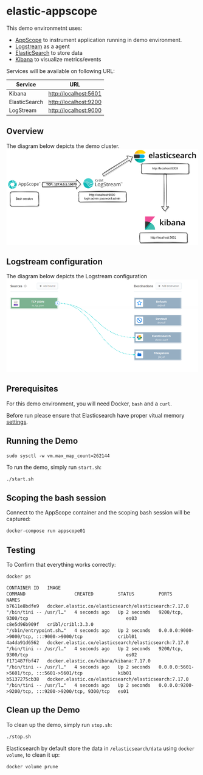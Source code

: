 # elastic-appscope

This demo environmetnt uses:

- [AppScope](https://appscope.dev/) to instrument application running in demo environment.
- [Logstream](https://cribl.io/logstream/) as a agent
- [ElasticSearch](https://www.elastic.co/elasticsearch/) to store data 
- [Kibana](https://www.elastic.co/products/kibana) to visualize metrics/events 

Services will be available on following URL:

|Service|URL|
|-------|---|
|Kibana|[http://localhost:5601](http://localhost:5601)|
|ElasticSearch|[http://localhost:9200](http://localhost:9200)|
|LogStream|[http://localhost:9000](http://localhost:9000)|

## Overview

The diagram below depicts the demo cluster.
![Schema_overall](schema.png)


## Logstream configuration

The diagram below depicts the Logstream configuration
![Schema_logstream](logstream.png)


## Prerequisites
For this demo environment, you will need Docker, `bash` and a `curl`.

Before run please ensure that Elasticsearch have proper vitual memory [settings](https://www.elastic.co/guide/en/elasticsearch/reference/7.17/vm-max-map-count.html).



## Running the Demo


```
sudo sysctl -w vm.max_map_count=262144
```

To run the demo, simply run `start.sh`:

```bash
./start.sh
```

## Scoping the bash session

Connect to the AppScope container and the scoping bash session will be captured:

```bash
docker-compose run appscope01
```

## Testing

To Confirm that everything works correctly:

```
docker ps
```

```
CONTAINER ID   IMAGE                                                  COMMAND                  CREATED         STATUS         PORTS                                                 NAMES
b7611e8bdfe9   docker.elastic.co/elasticsearch/elasticsearch:7.17.0   "/bin/tini -- /usr/l…"   4 seconds ago   Up 2 seconds   9200/tcp, 9300/tcp                                    es03
c8e5d96b909f   cribl/cribl:3.3.0                                      "/sbin/entrypoint.sh…"   4 seconds ago   Up 2 seconds   0.0.0.0:9000->9000/tcp, :::9000->9000/tcp             cribl01
4a4da91d6562   docker.elastic.co/elasticsearch/elasticsearch:7.17.0   "/bin/tini -- /usr/l…"   4 seconds ago   Up 2 seconds   9200/tcp, 9300/tcp                                    es02
f171487fbf47   docker.elastic.co/kibana/kibana:7.17.0                 "/bin/tini -- /usr/l…"   4 seconds ago   Up 2 seconds   0.0.0.0:5601->5601/tcp, :::5601->5601/tcp             kib01
b5137275cb38   docker.elastic.co/elasticsearch/elasticsearch:7.17.0   "/bin/tini -- /usr/l…"   4 seconds ago   Up 2 seconds   0.0.0.0:9200->9200/tcp, :::9200->9200/tcp, 9300/tcp   es01
```

## Clean up the Demo

To clean up the demo, simply run `stop.sh`:

```bash
./stop.sh
```

Elasticsearch by default store the data in `/elasticsearch/data` using `docker volume`, to clean it up:

```bash
docker volume prune
```
